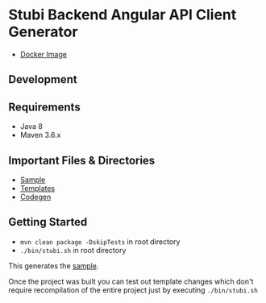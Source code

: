 # Stubi Backend Angular API Client Generator

- [Docker Image](https://hub.docker.com/repository/docker/it4kidsac/openapi-generator)

## Development
## Requirements
- Java 8
- Maven 3.6.x

## Important Files & Directories
- [Sample](./samples/client/petstore/stubi-backend-angular-api-client)
- [Templates](./modules/openapi-generator/src/main/resources/typescript-angular)
- [Codegen](./modules/openapi-generator/src/main/java/org/openapitools/codegen/languages/TypeScriptAngularClientCodegen.java)

## Getting Started
- `mvn clean package -DskipTests` in root directory
- `./bin/stubi.sh` in root directory

This generates the [sample](./samples/client/petstore/stubi-backend-angular-api-client).

Once the project was built you can test out template changes which don't require recompilation of the entire project just by executing `./bin/stubi.sh`  
